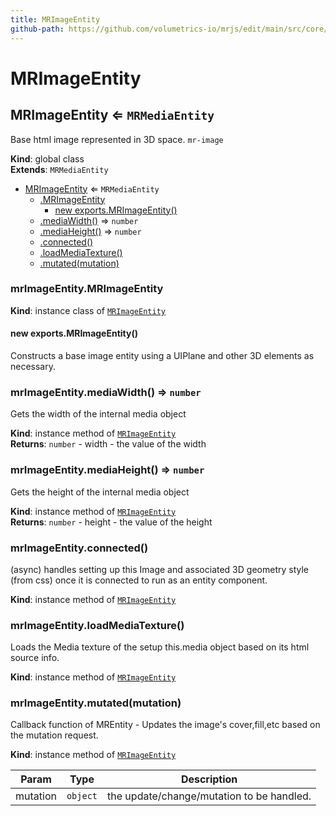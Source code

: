 ```yaml
---
title: MRImageEntity
github-path: https://github.com/volumetrics-io/mrjs/edit/main/src/core/entities/MRImageEntity.js
---
```

# MRImageEntity

<a name="MRImageEntity"></a>

## MRImageEntity ⇐ <code>MRMediaEntity</code>
Base html image represented in 3D space. `mr-image`

**Kind**: global class  
**Extends**: <code>MRMediaEntity</code>  

* [MRImageEntity](#MRImageEntity) ⇐ <code>MRMediaEntity</code>
    * [.MRImageEntity](#MRImageEntity+MRImageEntity)
        * [new exports.MRImageEntity()](#new_MRImageEntity+MRImageEntity_new)
    * [.mediaWidth()](#MRImageEntity+mediaWidth) ⇒ <code>number</code>
    * [.mediaHeight()](#MRImageEntity+mediaHeight) ⇒ <code>number</code>
    * [.connected()](#MRImageEntity+connected)
    * [.loadMediaTexture()](#MRImageEntity+loadMediaTexture)
    * [.mutated(mutation)](#MRImageEntity+mutated)

<a name="MRImageEntity+MRImageEntity"></a>

### mrImageEntity.MRImageEntity
**Kind**: instance class of [<code>MRImageEntity</code>](#MRImageEntity)  
<a name="new_MRImageEntity+MRImageEntity_new"></a>

#### new exports.MRImageEntity()
Constructs a base image entity using a UIPlane and other 3D elements as necessary.

<a name="MRImageEntity+mediaWidth"></a>

### mrImageEntity.mediaWidth() ⇒ <code>number</code>
Gets the width of the internal media object

**Kind**: instance method of [<code>MRImageEntity</code>](#MRImageEntity)  
**Returns**: <code>number</code> - width - the value of the width  
<a name="MRImageEntity+mediaHeight"></a>

### mrImageEntity.mediaHeight() ⇒ <code>number</code>
Gets the height of the internal media object

**Kind**: instance method of [<code>MRImageEntity</code>](#MRImageEntity)  
**Returns**: <code>number</code> - height - the value of the height  
<a name="MRImageEntity+connected"></a>

### mrImageEntity.connected()
(async) handles setting up this Image and associated 3D geometry style (from css) once it is connected to run as an entity component.

**Kind**: instance method of [<code>MRImageEntity</code>](#MRImageEntity)  
<a name="MRImageEntity+loadMediaTexture"></a>

### mrImageEntity.loadMediaTexture()
Loads the Media texture of the setup this.media object based on its html source info.

**Kind**: instance method of [<code>MRImageEntity</code>](#MRImageEntity)  
<a name="MRImageEntity+mutated"></a>

### mrImageEntity.mutated(mutation)
Callback function of MREntity - Updates the image's cover,fill,etc based on the mutation request.

**Kind**: instance method of [<code>MRImageEntity</code>](#MRImageEntity)  

| Param | Type | Description |
| --- | --- | --- |
| mutation | <code>object</code> | the update/change/mutation to be handled. |

